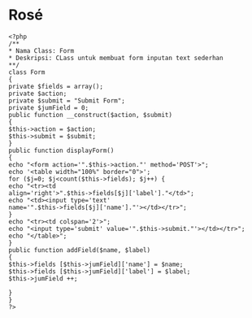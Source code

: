 # Rosé
	
	<?php
	/**
	* Nama Class: Form
	* Deskripsi: CLass untuk membuat form inputan text sederhan
	**/
	class Form
	{
	private $fields = array();
	private $action;
	private $submit = "Submit Form";
	private $jumField = 0;
	public function __construct($action, $submit)
	{
	$this->action = $action;
	$this->submit = $submit;
	}
	public function displayForm()
	{
	echo "<form action='".$this->action."' method='POST'>";
	echo '<table width="100%" border="0">';
	for ($j=0; $j<count($this->fields); $j++) {
	echo "<tr><td
	align='right'>".$this->fields[$j]['label']."</td>";
	echo "<td><input type='text'
	name='".$this->fields[$j]['name']."'></td></tr>";
	}
	echo "<tr><td colspan='2'>";
	echo "<input type='submit' value='".$this->submit."'></td></tr>";
	echo "</table>";
	}
	public function addField($name, $label)
	{
	$this->fields [$this->jumField]['name'] = $name;
	$this->fields [$this->jumField]['label'] = $label;
	$this->jumField ++;
	
	}
	}
	?>
